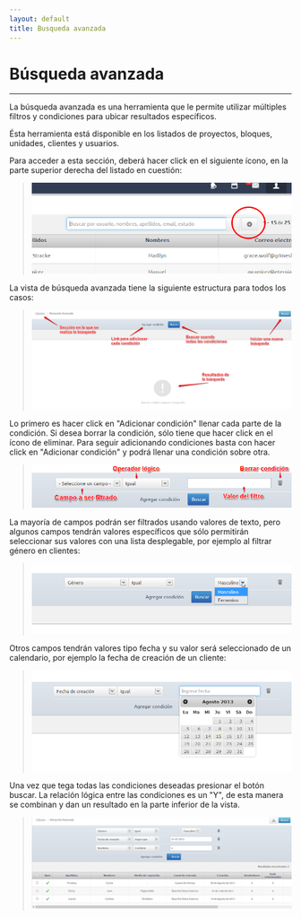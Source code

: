 ```yaml
---
layout: default
title: Busqueda avanzada
---
```


# Búsqueda avanzada
---------------------------------------
  La búsqueda avanzada es una herramienta que le permite utilizar múltiples filtros y condiciones para ubicar resultados específicos.

  Ésta herramienta está disponible en los listados de proyectos, bloques, unidades, clientes y usuarios.

  Para acceder a esta sección, deberá hacer click en el siguiente ícono, en la parte superior derecha del listado en cuestión:
  >![Búsqueda avanzada](images/botonavanzada.png)

  La vista de búsqueda avanzada tiene la siguiente estructura para todos los casos:
  >![Búsqueda avanzada](images/bavanzada.png)  

  Lo primero es hacer click en "Adicionar condición" llenar cada parte de la condición. Si desea borrar la condición, sólo tiene que hacer click en el ícono de eliminar. Para seguir adicionando condiciones basta con hacer click en "Adicionar condición" y podrá llenar una condición sobre otra.
  >![Condición](images/condicion.png)  

  La mayoría de campos podrán ser filtrados usando valores de texto, pero algunos campos tendrán valores específicos que sólo permitirán seleccionar sus valores con una lista desplegable, por ejemplo al filtrar género en clientes:
  >![Género](images/genero.png)  

  Otros campos tendrán valores tipo fecha y su valor será seleccionado de un calendario, por ejemplo la fecha de creación de un cliente:
  >![Fecha de creación](images/fechacreacion.png)  

  Una vez que tega todas las condiciones deseadas presionar el botón buscar. La relación lógica entre las condiciones es un "Y", de esta manera se combinan y dan un resultado en la parte inferior de la vista.
  >![Buscar](images/babuscar.png)    
